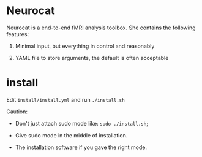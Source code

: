 # Neurocat

Neurocat is a end-to-end fMRI analysis toolbox. She contains the following features:

1. Minimal input, but everything in control and reasonably

2. YAML file to store arguments, the default is often acceptable


# install

Edit `install/install.yml` and run `./install.sh`

Caution:

- Don't just attach sudo mode like: `sudo ./install.sh`;

- Give sudo mode in the middle of installation.

- The installation software if you gave the right mode.
